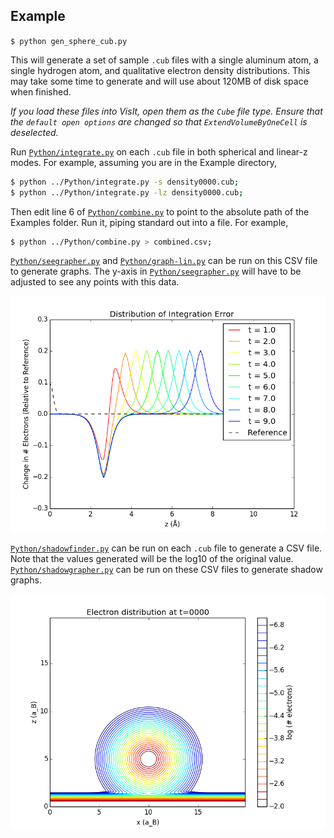## Example

`$ python gen_sphere_cub.py`

This will generate a set of sample `.cub` files with a single aluminum atom, a single hydrogen atom, and qualitative electron density distributions. This may take some time to generate and will use about 120MB of disk space when finished.

_If you load these files into VisIt, open them as the `Cube` file type. Ensure that the `default open options` are changed so that `ExtendVolumeByOneCell` is deselected._

Run [`Python/integrate.py`](../Python#integratepy) on each `.cub` file in both spherical and linear-z modes. For example, assuming you are in the Example directory,

```bash
$ python ../Python/integrate.py -s density0000.cub;
$ python ../Python/integrate.py -lz density0000.cub;
```

Then edit line 6 of [`Python/combine.py`](../Python#combinepy) to point to the absolute path of the Examples folder. Run it, piping standard out into a file. For example,

```bash
$ python ../Python/combine.py > combined.csv;
```

[`Python/seegrapher.py`](../Python#seegrapherpy) and [`Python/graph-lin.py`](../Python#graphlinpy) can be run on this CSV file to generate graphs. The y-axis in [`Python/seegrapher.py`](../Python#seegrapherpy) will have to be adjusted to see any points with this data.

![Example output of `Python/graph-lin.py`](img/graph-lin.png)

[`Python/shadowfinder.py`](../Python#shadowfinderpy) can be run on each `.cub` file to generate a CSV file. Note that the values generated will be the log10 of the original value. [`Python/shadowgrapher.py`](../Python#shadowgrapherpy) can be run on these CSV files to generate shadow graphs.

![Example output of `Python/shadowgrapher.py`](img/shadowgrapher.png)